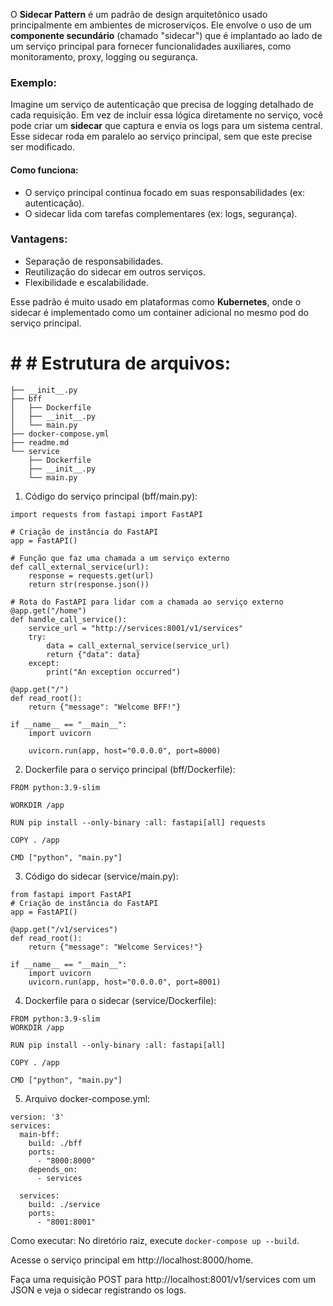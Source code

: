 O **Sidecar Pattern** é um padrão de design arquitetônico usado principalmente em ambientes de microserviços. Ele envolve o uso de um **componente secundário** (chamado "sidecar") que é implantado ao lado de um serviço principal para fornecer funcionalidades auxiliares, como monitoramento, proxy, logging ou segurança.

### Exemplo:
Imagine um serviço de autenticação que precisa de logging detalhado de cada requisição. Em vez de incluir essa lógica diretamente no serviço, você pode criar um **sidecar** que captura e envia os logs para um sistema central. Esse sidecar roda em paralelo ao serviço principal, sem que este precise ser modificado.

#### Como funciona:
- O serviço principal continua focado em suas responsabilidades (ex: autenticação).
- O sidecar lida com tarefas complementares (ex: logs, segurança).

### Vantagens:
- Separação de responsabilidades.
- Reutilização do sidecar em outros serviços.
- Flexibilidade e escalabilidade.

Esse padrão é muito usado em plataformas como **Kubernetes**, onde o sidecar é implementado como um container adicional no mesmo pod do serviço principal.

# # # Estrutura de arquivos:
````.
├── __init__.py
├── bff
│   ├── Dockerfile
│   ├── __init__.py
│   └── main.py
├── docker-compose.yml
├── readme.md
└── service
    ├── Dockerfile
    ├── __init__.py
    └── main.py

````
1. Código do serviço principal (bff/main.py):
````
import requests from fastapi import FastAPI

# Criação de instância do FastAPI
app = FastAPI()

# Função que faz uma chamada a um serviço externo
def call_external_service(url):
    response = requests.get(url)
    return str(response.json())

# Rota do FastAPI para lidar com a chamada ao serviço externo
@app.get("/home")
def handle_call_service():
    service_url = "http://services:8001/v1/services"
    try:
        data = call_external_service(service_url)
        return {"data": data}
    except:
        print("An exception occurred")

@app.get("/")
def read_root():
    return {"message": "Welcome BFF!"}

if __name__ == "__main__":
    import uvicorn

    uvicorn.run(app, host="0.0.0.0", port=8000)
````
2. Dockerfile para o serviço principal (bff/Dockerfile):
````
FROM python:3.9-slim

WORKDIR /app

RUN pip install --only-binary :all: fastapi[all] requests

COPY . /app

CMD ["python", "main.py"]
````
3. Código do sidecar (service/main.py):
````
from fastapi import FastAPI
# Criação de instância do FastAPI
app = FastAPI()

@app.get("/v1/services")
def read_root():
    return {"message": "Welcome Services!"}

if __name__ == "__main__":
    import uvicorn
    uvicorn.run(app, host="0.0.0.0", port=8001)
````
4. Dockerfile para o sidecar (service/Dockerfile):
````
FROM python:3.9-slim
WORKDIR /app

RUN pip install --only-binary :all: fastapi[all]

COPY . /app

CMD ["python", "main.py"]
````
5. Arquivo docker-compose.yml:
````
version: '3'
services:
  main-bff:
    build: ./bff
    ports:
      - "8000:8000"
    depends_on:
      - services

  services:
    build: ./service
    ports:
      - "8001:8001"
````
Como executar:
No diretório raiz, execute `docker-compose up --build`.

Acesse o serviço principal em http://localhost:8000/home.

Faça uma requisição POST para http://localhost:8001/v1/services com um JSON e veja o sidecar registrando os logs.
